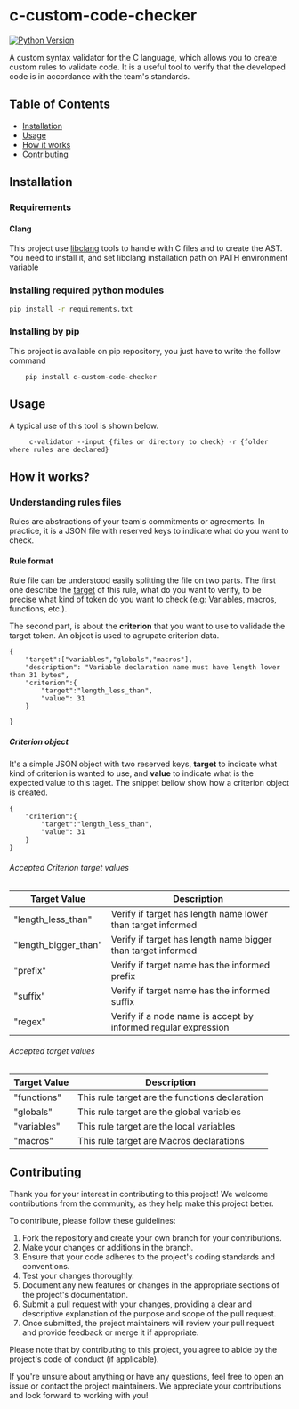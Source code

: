 # c-custom-code-checker

[![Python Version](https://img.shields.io/badge/python-3.9%2B-blue)](https://www.python.org/downloads/)

A custom syntax validator for the C language, which allows you to create custom rules to validate code.
It is a useful tool to verify that the developed code is in accordance with the team's standards.

## Table of Contents

- [Installation](#installation)
- [Usage](#usage)
- [How it works](#how-it-works)
- [Contributing](#contributing)

## Installation

### Requirements

#### Clang

This project use [libclang](https://github.com/llvm/llvm-project/releases/) tools to handle with C files and to create the AST. You need to install it, and set libclang installation path on PATH environment variable 


### Installing required python modules

```bash
pip install -r requirements.txt

```

### Installing by pip

This project is available on pip repository, you just have to write the follow command

```
    pip install c-custom-code-checker

```


## Usage

A typical use of this tool is shown below.

```
     c-validator --input {files or directory to check} -r {folder where rules are declared}
```


## How it works?

### Understanding rules files

Rules are abstractions of your team's commitments or agreements. In practice, it is a JSON file with reserved keys to indicate what do you want to check.


#### Rule format

Rule file can be understood easily splitting the file on two parts. The first one describe the [target](#accepted-target-values) of this rule, what do you want to verify, to be precise what kind of token do you want to check (e.g: Variables, macros, functions, etc.).


The second part, is about the **criterion** that you want to use to validade the target token. An object is used to agrupate criterion data.

```
{
    "target":["variables","globals","macros"],
    "description": "Variable declaration name must have length lower than 31 bytes",
    "criterion":{
        "target":"length_less_than",
        "value": 31
    }

}
```


##### Criterion object

It's a simple JSON object with two reserved keys, **target** to indicate what kind of criterion is wanted to use, and **value** to indicate what is the expected value to this taget. The snippet bellow show how a criterion object is created.

```
{
    "criterion":{
        "target":"length_less_than",
        "value": 31
    }
}
```

###### Accepted Criterion target values

|   Target Value    |   Description |
|-------------------|---------------|
|"length_less_than" | Verify if target has length name lower than target informed              |
| "length_bigger_than" | Verify if target has length name bigger than target informed           |
| "prefix" |    Verify if target name has the informed prefix |
| "suffix"  |  Verify if target name has the informed suffix |
| "regex" | Verify if a node name is accept by informed regular expression|



###### Accepted target values

|   Target Value    |   Description |
|-------------------|---------------|
|  "functions"        |   This rule target are the functions declaration            |
|   "globals"        |   This rule target are the global variables                |
|   "variables"      |   This rule target are the local variables                 |
|   "macros"          |  This rule target are Macros declarations                     |


## Contributing

Thank you for your interest in contributing to this project! We welcome contributions from the community, as they help make this project better.

To contribute, please follow these guidelines:

1. Fork the repository and create your own branch for your contributions.
2. Make your changes or additions in the branch.
3. Ensure that your code adheres to the project's coding standards and conventions.
4. Test your changes thoroughly.
5. Document any new features or changes in the appropriate sections of the project's documentation.
6. Submit a pull request with your changes, providing a clear and descriptive explanation of the purpose and scope of the pull request.
7. Once submitted, the project maintainers will review your pull request and provide feedback or merge it if appropriate.

Please note that by contributing to this project, you agree to abide by the project's code of conduct (if applicable).

If you're unsure about anything or have any questions, feel free to open an issue or contact the project maintainers. We appreciate your contributions and look forward to working with you!
